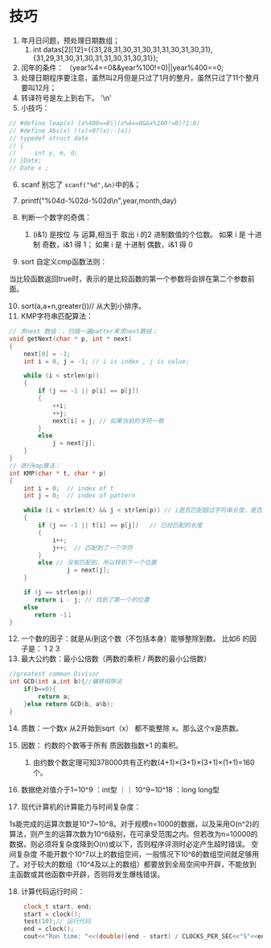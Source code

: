 # 技巧

1. 年月日问题，预处理日期数组；
   1. int datas[2][12]={{31,28,31,30,31,30,31,31,30,31,30,31},
                  {31,29,31,30,31,30,31,31,30,31,30,31}};
2. 闰年的条件： （year%4==0&&year%100!=0)||year%400==0;
3. 处理日期程序要注意，虽然叫2月但是只过了1月的整月，虽然只过了11个整月要叫12月；
4. 转译符号是左上到右下。 '\n'
5. 小技巧：
```c++
// #define leap(x) (x%400==0||(x%4==0&&x%100!=0)?1:0)
// #define Abs(x) ((x)>0?(x):-(x))
// typedef struct date
// {
//     int y, m, d;
// }Date;
// Date x ;
```

6. scanf 别忘了 `scanf("%d",&n)`中的&；
7. printf("%04d-%02d-%02d\n",year,month,day) 
8. 判断一个数字的奇偶：
   1. (i&1) 是按位 与 运算,相当于 取出 i 的2 进制数值的个位数。 如果 i 是 十进制 奇数，i&1 得 1； 如果 i 是 十进制 偶数，i&1 得 0

9. sort 自定义cmp函数法则：

当比较函数返回true时，表示的是比较函数的第一个参数将会排在第二个参数前面。

10. sort(a,a+n,greater<int>())// 从大到小排序。
11. KMP字符串匹配算法：
```c++
// 求next 数组：，扫描一遍patter来求next数组；
void getNext(char * p, int * next)
{
	next[0] = -1;
	int i = 0, j = -1; // i is index , j is value;

	while (i < strlen(p))
	{
		if (j == -1 || p[i] == p[j])
		{
			++i;
			++j;
			next[i] = j; // 如果当前的字符一致
		}	
		else
			j = next[j]; 
	}
}
// 进行kmp算法：
int KMP(char * t, char * p) 
{
	int i = 0;  // index of t
	int j = 0;  // index of pattern

	while (i < strlen(t) && j < strlen(p)) // i是否匹配超过字符串长度，是否匹配到目前的pattern
	{
		if (j == -1 || t[i] == p[j])   // 已经匹配的长度
		{
			i++;
         	j++;  // 匹配到了一个字符
		}
	 	else // 没有匹配到，所以转到下一个位置
           		j = next[j];
    }

    if (j == strlen(p))
       return i - j; // 找到了第一个的位置
    else 
       return -1；
}
```
12. 一个数的因子：就是从i到这个数（不包括本身）能够整除到数。 比如6 的因子是： 1 2 3
13. 最大公约数：最小公倍数（两数的乘积 / 两数的最小公倍数）

```c++
//greatest common Divisor
int GCD(int a,int b){//辗转相除法
    if(b==0){
        return a;
    }else return GCD(b, a%b);
}
```
14. 质数：一个数x 从2开始到sqrt（x） 都不能整除 x。那么这个x是质数。
15. 因数： 约数的个数等于所有 质因数指数+1 的乘积。
    1.  由约数个数定理可知378000共有正约数(4+1)×(3+1)×(3+1)×(1+1)=160个。
16. 数据绝对值介于1~10^9 ：int型 ｜｜ 10^9~10^18 ：long long型

17. 现代计算机的计算能力与时间复杂度：

1s能完成的运算次数是10^7~10^8。对于规模n=1000的数据，以及采用O(n^2)的算法，则产生的运算次数为10^6级别，在可承受范围之内。但若改为n=10000的数据，则必须将复杂度降到O(n)或以下，否则程序评测时必定产生超时错误。
空间复杂度
不能开数个10^7以上的数组空间，一般情况下10^6的数组空间就足够用了。对于较大的数组（10^4及以上的数组）都要放到全局空间中开辟，不能放到主函数或其他函数中开辟，否则将发生爆栈错误。

18. 计算代码运行时间：
```c++
    clock_t start, end;
    start = clock();
    test(10);// 运行代码
    end = clock();
    cout<<"Run time: "<<(double)(end - start) / CLOCKS_PER_SEC<<"S"<<endl; // 头文件ctime
```
